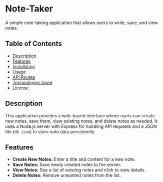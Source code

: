 # Note-Taker

A simple note-taking application that allows users to write, save, and view notes.

## Table of Contents

- [Description](#description)
- [Features](#features)
- [Installation](#installation)
- [Usage](#usage)
- [API Routes](#api-routes)
- [Technologies Used](#technologies-used)
- [License](#license)

## Description

This application provides a web-based interface where users can create new notes, save them, view existing notes, and delete notes as needed. It uses a Node.js server with Express for handling API requests and a JSON file (`db.json`) to store note data persistently.

## Features

- **Create New Notes:** Enter a title and content for a new note.
- **Save Notes:** Save newly created notes to the server.
- **View Notes:** See a list of existing notes and click to view details.
- **Delete Notes:** Remove unwanted notes from the list.


